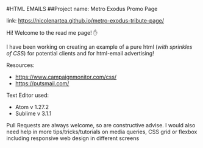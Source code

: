 #HTML EMAILS
##Project name: Metro Exodus Promo Page

link: https://nicolenartea.github.io/metro-exodus-tribute-page/

Hi! Welcome to the read me page! :hand:

I have been working on creating an example of a pure html (*with sprinkles of CSS*) for potential clients
and for html-email advertising!

Resources: 
- https://www.campaignmonitor.com/css/ 
- https://putsmail.com/

Text Editor used:
- Atom v 1.27.2
- Sublime v 3.1.1

Pull Requests are always welcome, so are constructive advise. I would also need help in more tips/tricks/tutorials on media queries, CSS grid or flexbox including responsive web design in different screens
